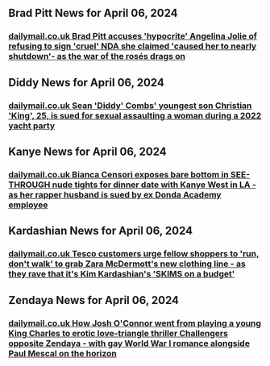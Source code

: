 ## Brad Pitt News for April 06, 2024

### [**dailymail.co.uk** 	Brad Pitt accuses 'hypocrite' Angelina Jolie of refusing to sign 'cruel' NDA she claimed 'caused her to nearly shutdown'- as the war of the rosés drags on](https://www.dailymail.co.uk/tvshowbiz/article-13277031/Brad-Pitt-accuses-hypocrite-Angelina-Jolie-refusing-sign-cruel-NDA-claimed-caused-nearly-shutdown-war-ros-s-drags-on.html?ns_mchannel=rss&amp;ito=1490&amp;ns_campaign=1490)


## Diddy News for April 06, 2024

### [**dailymail.co.uk** 	Sean 'Diddy' Combs' youngest son Christian 'King', 25, is sued for sexual assaulting a woman during a 2022 yacht party](https://www.dailymail.co.uk/tvshowbiz/article-13276229/Sean-Diddy-Combs-youngest-son-Christian-King-25-sued-sexual-assaulting-woman.html?ns_mchannel=rss&amp;ito=1490&amp;ns_campaign=1490)


## Kanye News for April 06, 2024

### [**dailymail.co.uk** 	Bianca Censori exposes bare bottom in SEE-THROUGH nude tights for dinner date with Kanye West in LA - as her rapper husband is sued by ex Donda Academy employee](https://www.dailymail.co.uk/tvshowbiz/article-13273931/Bianca-Censori-bare-bottom-nude-tights-dinner-date-Kanye-West-LA.html?ns_mchannel=rss&amp;ito=1490&amp;ns_campaign=1490)


## Kardashian News for April 06, 2024

### [**dailymail.co.uk** 	Tesco customers urge fellow shoppers to 'run, don't walk' to grab Zara McDermott's new clothing line - as they rave that it's Kim Kardashian's 'SKIMS on a budget'](https://www.dailymail.co.uk/femail/article-13266997/Tesco-new-clothing-line-Skims-budget-zara-mcdermott.html?ns_mchannel=rss&amp;ito=1490&amp;ns_campaign=1490)


## Zendaya News for April 06, 2024

### [**dailymail.co.uk** 	How Josh O'Connor went from playing a young King Charles to erotic love-triangle thriller Challengers opposite Zendaya - with gay World War I romance alongside Paul Mescal on the horizon](https://www.dailymail.co.uk/femail/article-13275743/Josh-OConnor-Paul-Mescal-Challengers-King-Charles.html?ns_mchannel=rss&amp;ito=1490&amp;ns_campaign=1490)


